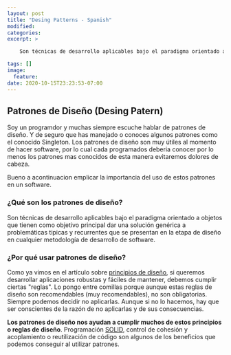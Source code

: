 ```yaml
---
layout: post
title: "Desing Patterns - Spanish"
modified:
categories:
excerpt: >

    Son técnicas de desarrollo aplicables bajo el paradigma orientado a objetos que tienen como objetivo principal dar una solución genérica a problemáticas tipicas y recurrentes que se presentan en la etapa de diseño en cualquier metodología de desarrollo de software.

tags: []
image:
  feature:
date: 2020-10-15T23:23:53-07:00
---
```


## Patrones de Diseño (Desing Patern)

Soy un programdor y muchas siempre escuche hablar de patrones de diseño.  Y de seguro que has manejado o conoces algunos patrones como el conocido Singleton. Los patrones de diseño son muy útiles al momento de hacer software, por lo cual cada programados deberia conocer por lo menos los patrones mas conocidos de esta manera evitaremos dolores de  cabeza.

Bueno a acontinuacion emplicar la importancia del uso de estos patrones  en un software.

### ¿Qué son los patrones de diseño?

Son técnicas de desarrollo aplicables bajo el paradigma orientado a objetos que tienen como objetivo principal dar una solución genérica a problemáticas tipicas y recurrentes que se presentan en la etapa de diseño en cualquier metodología de desarrollo de software.

### ¿Por qué usar patrones de diseño?

Como ya vimos en el artículo sobre [principios de diseño](https://www.genbetadev.com/metodologias-de-programacion/doce-principios-de-diseno-que-todo-desarrollador-deberia-conocer), si queremos desarrollar aplicaciones robustas y fáciles de mantener, debemos cumplir ciertas "reglas". Lo pongo entre comillas porque aunque estas reglas de diseño son recomendables (muy recomendables), no son obligatorias. Siempre podemos decidir no aplicarlas. Aunque si no lo hacemos, hay que ser conscientes de la razón de no aplicarlas y de sus consecuencias.

**Los patrones de diseño nos ayudan a cumplir muchos de estos principios o reglas de diseño**. Programación [SOLID](https://www.genbetadev.com/paradigmas-de-programacion/solid-cinco-principios-basicos-de-diseno-de-clases), control de cohesión y acoplamiento o reutilización de código son algunos de los beneficios que podemos conseguir al utilizar patrones.